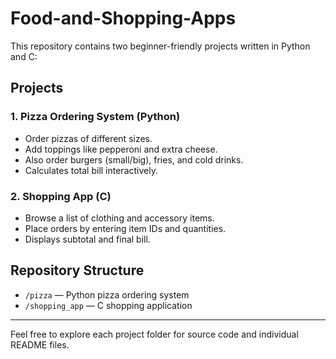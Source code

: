 # Food-and-Shopping-Apps

This repository contains two beginner-friendly projects written in Python and C:

## Projects

### 1. Pizza Ordering System (Python)
- Order pizzas of different sizes.
- Add toppings like pepperoni and extra cheese.
- Also order burgers (small/big), fries, and cold drinks.
- Calculates total bill interactively.

### 2. Shopping App (C)
- Browse a list of clothing and accessory items.
- Place orders by entering item IDs and quantities.
- Displays subtotal and final bill.

## Repository Structure

- `/pizza` — Python pizza ordering system
- `/shopping_app` — C shopping application

---

Feel free to explore each project folder for source code and individual README files.

